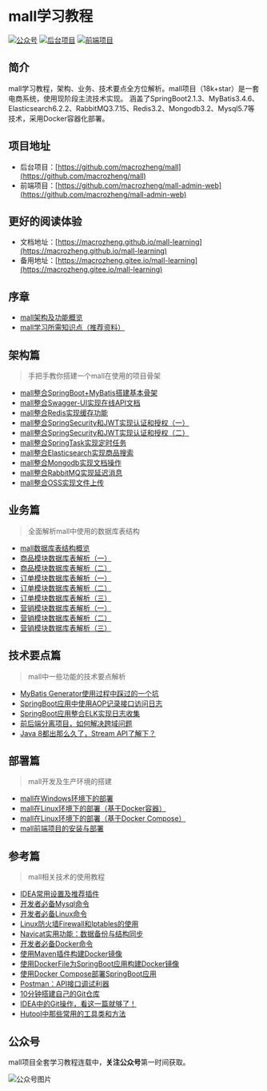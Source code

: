 # mall学习教程
<p>
<a href="#公众号"><img src="http://macro-oss.oss-cn-shenzhen.aliyuncs.com/mall/badge/%E5%85%AC%E4%BC%97%E5%8F%B7-macrozheng-blue.svg" alt="公众号"></a>
<a href="https://github.com/macrozheng/mall"><img src="http://macro-oss.oss-cn-shenzhen.aliyuncs.com/mall/badge/%E5%90%8E%E5%8F%B0%E9%A1%B9%E7%9B%AE-mall-blue.svg" alt="后台项目"></a>
<a href="https://github.com/macrozheng/mall-admin-web"><img src="http://macro-oss.oss-cn-shenzhen.aliyuncs.com/mall/badge/%E5%89%8D%E7%AB%AF%E9%A1%B9%E7%9B%AE-mall--admin--web-green.svg" alt="前端项目"></a>
</p>

## 简介
mall学习教程，架构、业务、技术要点全方位解析。mall项目（18k+star）是一套电商系统，使用现阶段主流技术实现。
涵盖了SpringBoot2.1.3、MyBatis3.4.6、Elasticsearch6.2.2、RabbitMQ3.7.15、Redis3.2、Mongodb3.2、Mysql5.7等技术，采用Docker容器化部署。

## 项目地址
- 后台项目：[https://github.com/macrozheng/mall](https://github.com/macrozheng/mall)
- 前端项目：[https://github.com/macrozheng/mall-admin-web](https://github.com/macrozheng/mall-admin-web)

## 更好的阅读体验
- 文档地址：[https://macrozheng.github.io/mall-learning](https://macrozheng.github.io/mall-learning)
- 备用地址：[https://macrozheng.gitee.io/mall-learning](https://macrozheng.gitee.io/mall-learning)

## 序章
- [mall架构及功能概览](https://juejin.im/post/5cf7c305e51d4510b71da5c5)
- [mall学习所需知识点（推荐资料）](https://juejin.im/post/5cf7c3aef265da1ba84a7fdc)

## 架构篇
> 手把手教你搭建一个mall在使用的项目骨架

- [mall整合SpringBoot+MyBatis搭建基本骨架](https://juejin.im/post/5cf7c4a7e51d4577790c1c50)
- [mall整合Swagger-UI实现在线API文档](https://juejin.im/post/5cf9035cf265da1bb47d54f8)
- [mall整合Redis实现缓存功能](https://juejin.im/post/5cf90e9ee51d454f6f16eba0)
- [mall整合SpringSecurity和JWT实现认证和授权（一）](https://juejin.im/post/5cf90fa5e51d455d6d5357d3)
- [mall整合SpringSecurity和JWT实现认证和授权（二）](https://juejin.im/post/5cfa0933f265da1b8f1ab2da)
- [mall整合SpringTask实现定时任务](https://juejin.im/post/5cfa0ea16fb9a07eaf2b8261)
- [mall整合Elasticsearch实现商品搜索](https://juejin.im/post/5cfba3e9f265da1b614fea60)
- [mall整合Mongodb实现文档操作](https://juejin.im/post/5cfba5b0f265da1bcc1933fe)
- [mall整合RabbitMQ实现延迟消息](https://juejin.im/post/5cff98986fb9a07ed36ea139)
- [mall整合OSS实现文件上传](https://juejin.im/post/5cff9944e51d4577555508a9)

## 业务篇
> 全面解析mall中使用的数据库表结构

- [mall数据库表结构概览](https://juejin.im/post/5d34684c6fb9a07ef562724b)
- [商品模块数据库表解析（一）](https://juejin.im/post/5d385a7e518825680e4577ee)
- [商品模块数据库表解析（二）](https://juejin.im/post/5d39ba2cf265da1bc23fbd26)
- [订单模块数据库表解析（一）](https://juejin.im/post/5d4196fef265da03bd04fa31)
- [订单模块数据库表解析（二）](https://juejin.im/post/5d46db2a5188255d1e013ca0)
- [订单模块数据库表解析（三）](https://juejin.im/post/5d497f92e51d4561e0516a9d)
- [营销模块数据库表解析（一）](https://juejin.im/post/5d5012856fb9a06ad45135a6)
- [营销模块数据库表解析（二）](https://juejin.im/post/5d555c7ae51d453b386a6302)
- [营销模块数据库表解析（三）](https://juejin.im/post/5d5bf6676fb9a06b0703c0c5)

## 技术要点篇
> mall中一些功能的技术要点解析

- [MyBatis Generator使用过程中踩过的一个坑](https://juejin.im/post/5d107037e51d45599e019de8)
- [SpringBoot应用中使用AOP记录接口访问日志](https://juejin.im/post/5d2001bb6fb9a07edf276593)
- [SpringBoot应用整合ELK实现日志收集](https://juejin.im/post/5d2738a2f265da1bac404299)
- [前后端分离项目，如何解决跨域问题](https://juejin.im/post/5d4c162351882560b9545358)
- [Java 8都出那么久了，Stream API了解下？](https://juejin.im/post/5d6d2016e51d453c135c5b25)

## 部署篇
> mall开发及生产环境的搭建

- [mall在Windows环境下的部署](https://juejin.im/post/5d1362de51882551fe065b61)
- [mall在Linux环境下的部署（基于Docker容器）](https://juejin.im/post/5d1802ab6fb9a07f0a2df5ae)
- [mall在Linux环境下的部署（基于Docker Compose）](https://juejin.im/post/5d1c98d66fb9a07ebf4b8ad5)
- [mall前端项目的安装与部署](https://juejin.im/post/5d2c7c6b518825076377d7b9)

## 参考篇
> mall相关技术的使用教程

- [IDEA常用设置及推荐插件](https://juejin.im/post/5d0458085188256aa76bc678)
- [开发者必备Mysql命令](https://juejin.im/post/5d00fd40f265da1bb67a11b3)
- [开发者必备Linux命令](https://juejin.im/post/5d0253845188255e1305c741)
- [Linux防火墙Firewall和Iptables的使用](https://juejin.im/post/5d0253fe6fb9a07edb39420d)
- [Navicat实用功能：数据备份与结构同步](https://juejin.im/post/5d00fc865188255fc6384126)
- [开发者必备Docker命令](https://juejin.im/post/5d0781f56fb9a07f014ef6be)
- [使用Maven插件构建Docker镜像](https://juejin.im/post/5d08e3d26fb9a07ed8424488)
- [使用DockerFile为SpringBoot应用构建Docker镜像](https://juejin.im/post/5d0a25b76fb9a07ed524a438)
- [使用Docker Compose部署SpringBoot应用](https://juejin.im/user/5cf7c1d7f265da1bc07e28b7)
- [Postman：API接口调试利器](https://juejin.im/post/5d5a9032e51d4561db5e3a4a)
- [10分钟搭建自己的Git仓库](https://juejin.im/post/5d63d600e51d453c135c5af3)
- [IDEA中的Git操作，看这一篇就够了！](https://juejin.im/post/5d667fc6e51d453b5d4d8da5)
- [Hutool中那些常用的工具类和方法](https://juejin.im/post/5d6fb7b0e51d4561c67840de)


## 公众号

mall项目全套学习教程连载中，**关注公众号**第一时间获取。

![公众号图片](http://macro-oss.oss-cn-shenzhen.aliyuncs.com/mall/banner/qrcode_for_macrozheng_258.jpg)
